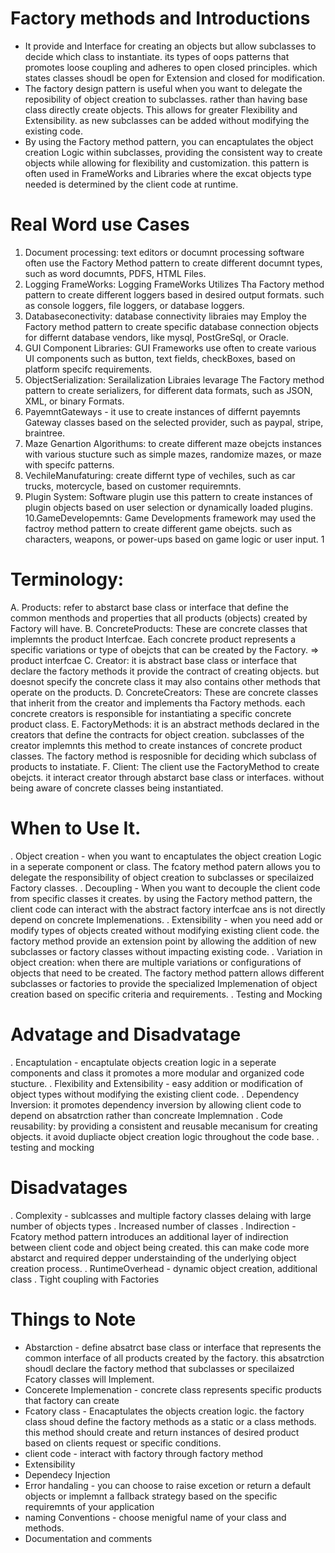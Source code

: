 # Factory methods and Introductions

- It provide and Interface for creating an objects but allow subclasses to decide
  which class to instantiate. its types of oops patterns that promotes loose coupling
  and adheres to open closed principles. which states classes shoudl be open for
  Extension and closed for modification.
- The factory design pattern is useful when you want to delegate the reposibility
  of object creation to subclasses. rather than having base class directly create
  objects. This allows for greater Flexibility and Extensibility. as new subclasses
  can be added without modifying the existing code.
- By using the Factory method pattern, you can encaptulates the object creation Logic
  within subclasses, providing the consistent way to create objects while allowing
  for flexibility and customization. this pattern is often used in FrameWorks and
  Libraries where the excat objects type needed is determined by the client
  code at runtime.

# Real Word use Cases

1. Document processing: text editors or documnt processing software often use the Factory
   Method pattern to create different documnt types, such as word documnts, PDFS, HTML Files.
2. Logging FrameWorks: Logging FrameWorks Utilizes Tha Factory method pattern to create different
   loggers based in desired output formats. such as console loggers, file loggers, or database loggers.
3. Databaseconectivity: database connectivity libraies may Employ the Factory method pattern
   to create specific database connection objects for differnt database vendors, like mysql,
   PostGreSql, or Oracle.
4. GUI Component Libraries: GUI Frameworks use often to create various UI components such as
   button, text fields, checkBoxes, based on platform specifc requirements.
5. ObjectSerialization: Serailalization Libraies levarage The Factory method pattern
   to create serializers, for different data formats, such as JSON, XML, or binary
   Formats.
6. PayemntGateways - it use to create instances of differnt payemnts Gateway classes
   based on the selected provider, such as paypal, stripe, braintree.
7. Maze Genartion Algorithums: to create different maze obejcts instances with various stucture
   such as simple mazes, randomize mazes, or maze with specifc patterns.
8. VechileManufaturing: create differnt type of vechiles, such as car trucks, motercycle,
   based on customer requiremnts.
9. Plugin System: Software plugin use this pattern to create instances of plugin objects
   based on user selection or dynamically loaded plugins.
   10.GameDevelopemnts: Game Developments framework may used the factroy method pattern to
   create different game obejcts. such as characters, weapons, or power-ups based on game logic
   or user input.
   1

# Terminology:

A. Products: refer to abstarct base class or interface that define the common menthods
and properties that all products (objects) created by Factory will have.
B. ConcreteProducts: These are concrete classes that implemnts the product Interfcae.
Each concrete product represents a specific variations or type of obejcts
that can be created by the Factory. => product interfcae
C. Creator: it is abstract base class or interface that declare the factory methods
it provide the contract of creating objects. but doesnot specify the concrete class
it may also contains other methods that operate on the products.
D. ConcreteCreators: These are concrete classes that inherit from the creator and implements
tha Factory methods. each concrete creators is responsible for instantiating
a specific concrete product class.
E. FactoryMethods: it is an abstract methods declared in the creators that define the contracts
for object creation. subclasses of the creator implemnts this method to create instances
of concrete product classes. The factory method is resposnible for deciding which
subclass of products to instatiate.
F. Client: The client use the FactoryMethod to create obejcts. it interact creator through abstarct
base class or interfaces. without being aware of concrete classes being instantiated.

# When to Use It.

. Object creation - when you want to encaptulates the object creation Logic
in a seperate component or class. The fcatory method patern allows you to
delegate the responsibility of object creation to subclasses or specilaized
Factory classes.
. Decoupling - When you want to decouple the client code from specific classes
it creates. by using the Factory method pattern, the client code can interact
with the abstract factory interfcae ans is not directly depend on
concrete Implemenations.
. Extensibility - when you need add or modify types of objects created without
modifying existing client code. the factory method provide an extension point
by allowing the addition of new subclasses or factory classes without impacting
existing code.
. Variation in object creation: when there are multiple variations or configurations
of objects that need to be created. The factory method pattern allows different
subclasses or factories to provide the specialized Implemenation of object
creation based on specific criteria and requirements.
. Testing and Mocking

# Advatage and Disadvatage

. Encaptulation - encaptulate objects creation logic in a seperate components and class
it promotes a more modular and organized code stucture.
. Flexibility and Extensibility - easy addition or modification of object types without
modifying the existing client code.
. Dependency Inversion: it promotes dependency inversion by allowing client code
to depend on absatrction rather than concreate Implemnation
. Code reusability: by providing a consistent and reusable mecanisum for creating objects.
it avoid dupliacte object creation logic throughout the code base.
. testing and mocking

# Disadvatages

. Complexity - sublcasses and multiple factory classes delaing with large number of objects types
. Increased number of classes
. Indirection - Fcatory method pattern introduces an additional layer of indirection between
client code and object being created. this can make code more abstarct and required depper
understainding of the underlying object creation process.
. RuntimeOverhead - dynamic object creation, additional class
. Tight coupling with Factories

# Things to Note

- Abstarction - define absatrct base class or interface that represents the
  common interface of all products created by the factory. this absatrction
  shoudl declare the factory method that subclasses or specilaized Fcatory
  classes will Implement.
- Concerete Implemenation - concrete class represents specific products that
  factory can create
- Fcatory class - Enacaptulates the objects creation logic. the factory class shoud
  define the factory methods as a static or a class methods. this method should create
  and return instances of desired product based on clients request or specific conditions.
- client code - interact with factory through factory method
- Extensibility
- Dependecy Injection
- Error handaling - you can choose to raise excetion or return a default objects
  or implemnt a fallback strategy based on the specific requiremnts of your application
- naming Conventions - choose menigful name of your class and methods.
- Documentation and comments
